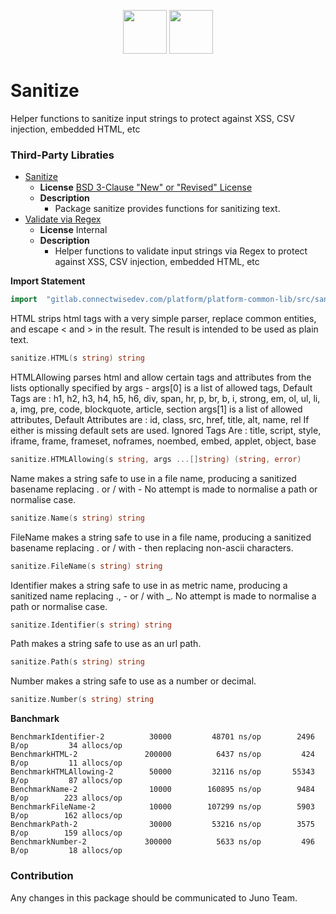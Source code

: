 <p align="center">
<img height=70px src="docs/images/continuum-logo.png">
<img height=70px src="docs/images/Go-Logo_Blue.png">
</p>

# Sanitize

Helper functions to sanitize input strings to protect against XSS, CSV injection, embedded HTML, etc

### Third-Party Libraties

- [Sanitize](https://github.com/kennygrant/sanitize)
    - **License** [BSD 3-Clause "New" or "Revised" License](https://github.com/kennygrant/sanitize/blob/master/LICENSE)
    - **Description**
      - Package sanitize provides functions for sanitizing text.
- [Validate via Regex](../validate/is)
  - **License** Internal
  - **Description**
    - Helper functions to validate input strings via Regex to protect against XSS, CSV injection, embedded HTML, etc

**Import Statement**

```go
import	"gitlab.connectwisedev.com/platform/platform-common-lib/src/sanitize"
```

HTML strips html tags with a very simple parser, replace common entities, and escape < and > in the result. The result is intended to be used as plain text.

```go
sanitize.HTML(s string) string
```

HTMLAllowing parses html and allow certain tags and attributes from the lists optionally specified by args -
args[0] is a list of allowed tags, Default Tags are : h1, h2, h3, h4, h5, h6, div, span, hr, p, br, b, i, strong, em, ol, ul, li, a, img, pre, code, blockquote, article, section
args[1] is a list of allowed attributes, Default Attributes are : id, class, src, href, title, alt, name, rel
If either is missing default sets are used.
Ignored Tags Are : title, script, style, iframe, frame, frameset, noframes, noembed, embed, applet, object, base

```go
sanitize.HTMLAllowing(s string, args ...[]string) (string, error)
```

Name makes a string safe to use in a file name, producing a sanitized basename replacing . or / with - No attempt is made to normalise a path or normalise case.

```go
sanitize.Name(s string) string
```

FileName makes a string safe to use in a file name, producing a sanitized basename replacing . or / with - then replacing non-ascii characters.

```go
sanitize.FileName(s string) string
```

Identifier makes a string safe to use in as metric name, producing a sanitized name replacing ., - or / with \_. No attempt is made to normalise a path or normalise case.

```go
sanitize.Identifier(s string) string
```

Path makes a string safe to use as an url path.

```go
sanitize.Path(s string) string
```

Number makes a string safe to use as a number or decimal.

```go
sanitize.Number(s string) string
```

**Banchmark**

```
BenchmarkIdentifier-2     	   30000	     48701 ns/op	    2496 B/op	      34 allocs/op
BenchmarkHTML-2           	  200000	      6437 ns/op	     424 B/op	      11 allocs/op
BenchmarkHTMLAllowing-2   	   50000	     32116 ns/op	   55343 B/op	      87 allocs/op
BenchmarkName-2           	   10000	    160895 ns/op	    9484 B/op	     223 allocs/op
BenchmarkFileName-2       	   10000	    107299 ns/op	    5903 B/op	     162 allocs/op
BenchmarkPath-2           	   30000	     53216 ns/op	    3575 B/op	     159 allocs/op
BenchmarkNumber-2         	  300000	      5633 ns/op	     496 B/op	      18 allocs/op
```

### Contribution

Any changes in this package should be communicated to Juno Team.
